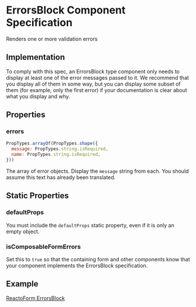 # ErrorsBlock Component Specification

Renders one or more validation errors

## Implementation

To comply with this spec, an ErrorsBlock type component only needs to display at least one of the error messages passed to it. We recommend that you display all of them in some way, but you can display some subset of them (for example, only the first error) if your documentation is clear about what you display and why.

## Properties

### errors

```js
PropTypes.arrayOf(PropTypes.shape({
  message: PropTypes.string.isRequired,
  name: PropTypes.string.isRequired,
}))
```

The array of error objects. Display the `message` string from each. You should assume this text has already been translated.

## Static Properties

### defaultProps

You must include the `defaultProps` static property, even if it is only an empty object.

### isComposableFormErrors

Set this to `true` so that the containing form and other components know that your component implements the ErrorsBlock specification.

## Example

[ReactoForm ErrorsBlock](https://github.com/DairyStateDesigns/reacto-form/blob/master/lib/components/ErrorsBlock.jsx)
